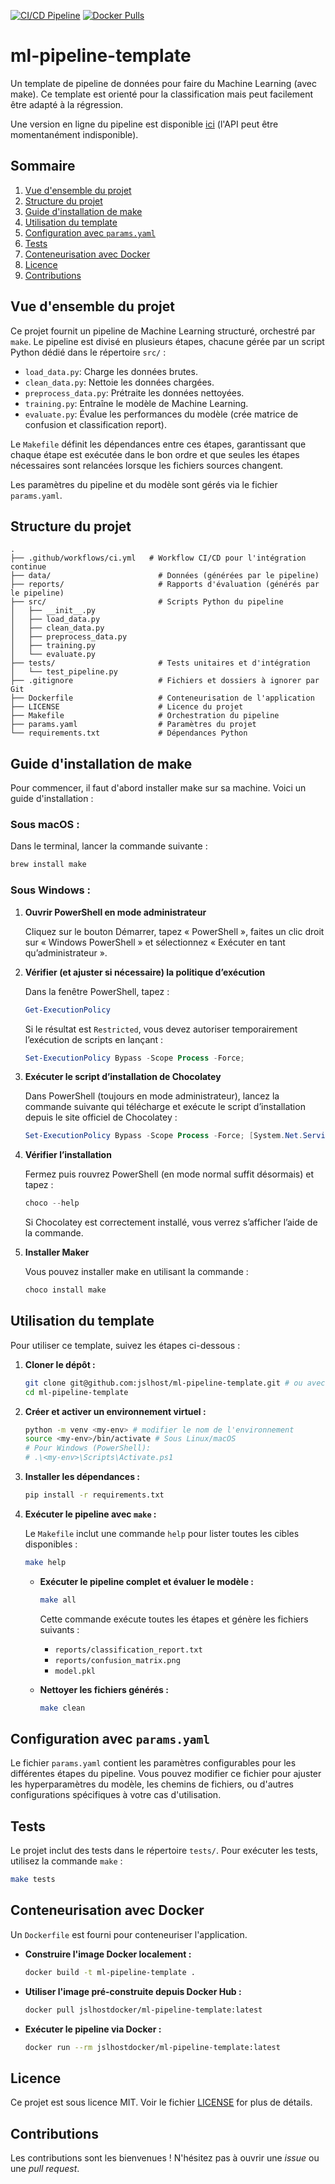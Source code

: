 [![CI/CD Pipeline](https://github.com/jslhost/ml-pipeline-template/actions/workflows/ci.yml/badge.svg?branch=main)](https://github.com/jslhost/ml-pipeline-template/actions/workflows/ci.yml)
[![Docker Pulls](https://img.shields.io/docker/pulls/jslhostdocker/ml-pipeline-template.svg)](https://hub.docker.com/r/jslhostdocker/ml-pipeline-template)

# ml-pipeline-template

Un template de pipeline de données pour faire du Machine Learning (avec make). Ce template est orienté pour la classification mais peut facilement être adapté à la régression.

Une version en ligne du pipeline est disponible [ici](https://jslhost.github.io/ml-pipeline-template/) (l'API peut être momentanément indisponible).

## Sommaire

1.  [Vue d'ensemble du projet](#vue-densemble-du-projet)
2.  [Structure du projet](#structure-du-projet)
3.  [Guide d'installation de make](#guide-dinstallation-de-make)
4.  [Utilisation du template](#utilisation-du-template)
5.  [Configuration avec `params.yaml`](#configuration-avec-paramsyaml)
6.  [Tests](#tests)
7.  [Conteneurisation avec Docker](#conteneurisation-avec-docker)
8.  [Licence](#licence)
9.  [Contributions](#contributions)

## Vue d'ensemble du projet

Ce projet fournit un pipeline de Machine Learning structuré, orchestré par `make`. Le pipeline est divisé en plusieurs étapes, chacune gérée par un script Python dédié dans le répertoire `src/` :

*   `load_data.py`: Charge les données brutes.
*   `clean_data.py`: Nettoie les données chargées.
*   `preprocess_data.py`: Prétraite les données nettoyées.
*   `training.py`: Entraîne le modèle de Machine Learning.
*   `evaluate.py`: Évalue les performances du modèle (crée matrice de confusion et classification report).

Le `Makefile` définit les dépendances entre ces étapes, garantissant que chaque étape est exécutée dans le bon ordre et que seules les étapes nécessaires sont relancées lorsque les fichiers sources changent.

Les paramètres du pipeline et du modèle sont gérés via le fichier `params.yaml`.

## Structure du projet

```
.
├── .github/workflows/ci.yml   # Workflow CI/CD pour l'intégration continue
├── data/                        # Données (générées par le pipeline)
├── reports/                     # Rapports d'évaluation (générés par le pipeline)
├── src/                         # Scripts Python du pipeline
│   ├── __init__.py
│   ├── load_data.py
│   ├── clean_data.py
│   ├── preprocess_data.py
│   ├── training.py
│   └── evaluate.py
├── tests/                       # Tests unitaires et d'intégration
│   └── test_pipeline.py
├── .gitignore                   # Fichiers et dossiers à ignorer par Git
├── Dockerfile                   # Conteneurisation de l'application
├── LICENSE                      # Licence du projet
├── Makefile                     # Orchestration du pipeline
├── params.yaml                  # Paramètres du projet
└── requirements.txt             # Dépendances Python
```

## Guide d'installation de make

Pour commencer, il faut d'abord installer make sur sa machine. Voici un guide d'installation :

### Sous macOS :

Dans le terminal, lancer la commande suivante :

```bash
brew install make
```

### Sous Windows :

1.  **Ouvrir PowerShell en mode administrateur**

    Cliquez sur le bouton Démarrer, tapez « PowerShell », faites un clic droit sur « Windows PowerShell » et sélectionnez « Exécuter en tant qu’administrateur ».

2.  **Vérifier (et ajuster si nécessaire) la politique d’exécution**

    Dans la fenêtre PowerShell, tapez :

    ```powershell
    Get-ExecutionPolicy
    ```

    Si le résultat est `Restricted`, vous devez autoriser temporairement l’exécution de scripts en lançant :

    ```powershell
    Set-ExecutionPolicy Bypass -Scope Process -Force;
    ```

3.  **Exécuter le script d’installation de Chocolatey**

    Dans PowerShell (toujours en mode administrateur), lancez la commande suivante qui télécharge et exécute le script d’installation depuis le site officiel de Chocolatey :

    ```powershell
    Set-ExecutionPolicy Bypass -Scope Process -Force; [System.Net.ServicePointManager]::SecurityProtocol = [System.Net.ServicePointManager]::SecurityProtocol -bor 3072; iex ((New-Object System.Net.WebClient).DownloadString('https://community.chocolatey.org/install.ps1'))
    ```

4.  **Vérifier l’installation**

    Fermez puis rouvrez PowerShell (en mode normal suffit désormais) et tapez :

    ```powershell
    choco --help
    ```

    Si Chocolatey est correctement installé, vous verrez s’afficher l’aide de la commande.

5.  **Installer Maker**
   
    Vous pouvez installer make en utilisant la commande :

    ```powershell
    choco install make
    ```

## Utilisation du template

Pour utiliser ce template, suivez les étapes ci-dessous :

1.  **Cloner le dépôt :**

    ```bash
    git clone git@github.com:jslhost/ml-pipeline-template.git # ou avec HTTPS
    cd ml-pipeline-template
    ```

2.  **Créer et activer un environnement virtuel :**

    ```bash
    python -m venv <my-env> # modifier le nom de l'environnement
    source <my-env>/bin/activate # Sous Linux/macOS
    # Pour Windows (PowerShell):
    # .\<my-env>\Scripts\Activate.ps1
    ```

3.  **Installer les dépendances :**

    ```bash
    pip install -r requirements.txt
    ```

4.  **Exécuter le pipeline avec `make` :**

    Le `Makefile` inclut une commande `help` pour lister toutes les cibles disponibles :

    ```bash
    make help
    ```

    *   **Exécuter le pipeline complet et évaluer le modèle :**

        ```bash
        make all
        ```

        Cette commande exécute toutes les étapes et génère les fichiers suivants :
        - `reports/classification_report.txt`
        - `reports/confusion_matrix.png`
        - `model.pkl`

    *   **Nettoyer les fichiers générés :**

        ```bash
        make clean
        ```

## Configuration avec `params.yaml`

Le fichier `params.yaml` contient les paramètres configurables pour les différentes étapes du pipeline. Vous pouvez modifier ce fichier pour ajuster les hyperparamètres du modèle, les chemins de fichiers, ou d'autres configurations spécifiques à votre cas d'utilisation.

## Tests

Le projet inclut des tests dans le répertoire `tests/`. Pour exécuter les tests, utilisez la commande `make` :

```bash
make tests
```

## Conteneurisation avec Docker

Un `Dockerfile` est fourni pour conteneuriser l'application.

*   **Construire l'image Docker localement :**

    ```bash
    docker build -t ml-pipeline-template .
    ```

*   **Utiliser l'image pré-construite depuis Docker Hub :**

    ```bash
    docker pull jslhostdocker/ml-pipeline-template:latest
    ```

*   **Exécuter le pipeline via Docker :**

    ```bash
    docker run --rm jslhostdocker/ml-pipeline-template:latest
    ```

## Licence

Ce projet est sous licence MIT. Voir le fichier [LICENSE](LICENSE) for plus de détails.

## Contributions

Les contributions sont les bienvenues ! N'hésitez pas à ouvrir une *issue* ou une *pull request*.



